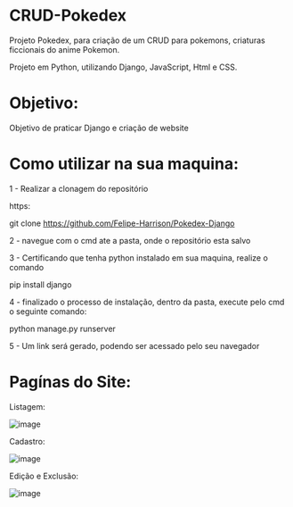 # CRUD-Pokedex

Projeto Pokedex, para criação de um CRUD para pokemons, criaturas ficcionais do anime Pokemon.

Projeto em Python, utilizando Django, JavaScript, Html e CSS.

# Objetivo:
Objetivo de praticar Django e criação de website

# Como utilizar na sua maquina:

1 - Realizar a clonagem do repositório

https:

git clone https://github.com/Felipe-Harrison/Pokedex-Django

2 - navegue com o cmd ate a pasta, onde o repositório esta salvo

3 - Certificando que tenha python instalado em sua maquina, realize o comando

pip install django

4 - finalizado o processo de instalação, dentro da pasta, execute pelo cmd o seguinte comando:

python manage.py runserver

5 - Um link será gerado, podendo ser acessado pelo seu navegador

# Pagínas do Site:

Listagem:

![image](https://user-images.githubusercontent.com/76136248/157353549-13398d14-358e-479d-9414-f83c483b16d2.png)

Cadastro:

![image](https://user-images.githubusercontent.com/76136248/157353628-6e2d0eee-4923-4b6e-a4f9-288b4df41216.png)

Edição e Exclusão:

![image](https://user-images.githubusercontent.com/76136248/157353709-a794243f-944a-4ad3-b6d9-16c065ba8971.png)



